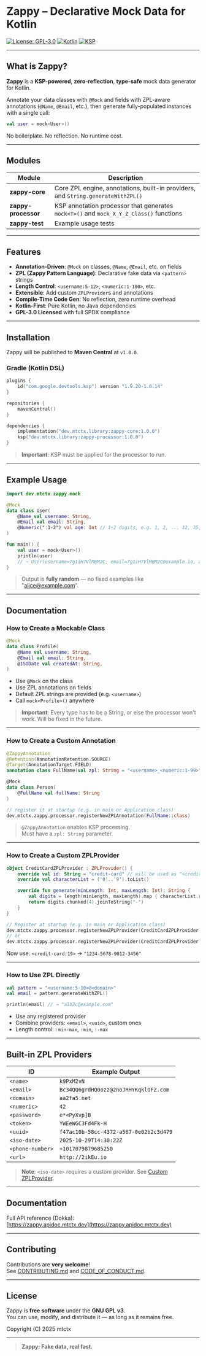 # Zappy – Declarative Mock Data for Kotlin

[![License: GPL-3.0](https://img.shields.io/badge/License-GPL%203.0-blue.svg)](https://www.gnu.org/licenses/gpl-3.0)
[![Kotlin](https://img.shields.io/badge/Kotlin-2.2.21-blue.svg)](https://kotlinlang.org)
[![KSP](https://img.shields.io/badge/KSP-2.3.0-orange.svg)](https://github.com/google/ksp)

---

## What is Zappy?

**Zappy** is a **KSP-powered**, **zero-reflection**, **type-safe** mock data generator for Kotlin.

Annotate your data classes with `@Mock` and fields with ZPL-aware annotations (`@Name`, `@Email`, etc.), then generate
fully-populated instances with a single call:

```kotlin
val user = mock<User>()
```

No boilerplate. No reflection. No runtime cost.

---

## Modules

| Module              | Description                                                                            |
|---------------------|----------------------------------------------------------------------------------------|
| **zappy-core**      | Core ZPL engine, annotations, built-in providers, and `String.generateWithZPL()`       |
| **zappy-processor** | KSP annotation processor that generates `mock<T>()` and `mock_X_Y_Z_Class()` functions |
| **zappy-test**      | Example usage tests                                                                    |

---

## Features

* **Annotation-Driven**: `@Mock` on classes, `@Name`, `@Email`, etc. on fields
* **ZPL (Zappy Pattern Language)**: Declarative fake data via `<pattern>` strings
* **Length Control**: `<username:5-12>`, `<numeric:1-100>`, etc.
* **Extensible**: Add custom `ZPLProvider`s and annotations
* **Compile-Time Code Gen**: No reflection, zero runtime overhead
* **Kotlin-First**: Pure Kotlin, no Java dependencies
* **GPL-3.0 Licensed** with full SPDX compliance

---

## Installation

Zappy will be published to **Maven Central** at `v1.0.0`.

### Gradle (Kotlin DSL)

```kotlin
plugins {
    id("com.google.devtools.ksp") version "1.9.20-1.0.14"
}

repositories {
    mavenCentral()
}

dependencies {
    implementation("dev.mtctx.library:zappy-core:1.0.0")
    ksp("dev.mtctx.library:zappy-processor:1.0.0")
}
```

> **Important**: KSP must be applied for the processor to run.

---

## Example Usage

```kotlin
import dev.mtctx.zappy.mock

@Mock
data class User(
    @Name val username: String,
    @Email val email: String,
    @Numeric(":1-2") val age: Int // 1-2 digits, e.g. 1, 2, ... 12, 35, ...
)

fun main() {
    val user = mock<User>()
    println(user)
    // → User(username=7g1iH7VlMBM2C, email=7g1iH7VlMBM2C@example.io, age=42)
}
```

> Output is **fully random** — no fixed examples like "alice@example.com".

---

## Documentation

### How to Create a Mockable Class

```kotlin
@Mock
data class Profile(
    @Name val username: String,
    @Email val email: String,
    @ISODate val createdAt: String,
)
```

* Use `@Mock` on the class
* Use ZPL annotations on fields
* Default ZPL strings are provided (e.g. `<username>`)
* Call `mock<Profile>()` anywhere

> **Important**: Every type has to be a String, or else the processor won't work. Will be fixed in the future.

---

### How to Create a Custom Annotation

```kotlin
@ZappyAnnotation
@Retention(AnnotationRetention.SOURCE)
@Target(AnnotationTarget.FIELD)
annotation class FullName(val zpl: String = "<username>_<numeric:1-99>")

@Mock
data class Person(
    @FullName val fullName: String
)

// register it at startup (e.g. in main or Application class)
dev.mtctx.zappy.processor.registerNewZPLAnnotation(FullName::class)
```

> `@ZappyAnnotation` enables KSP processing.  
> Must have a `zpl: String` parameter.

---

### How to Create a Custom ZPLProvider

```kotlin
object CreditCardZPLProvider : ZPLProvider() {
    override val id: String = "credit-card" // will be used as "<credit-card>"
    override val characterList = ('0'..'9').toList()

    override fun generate(minLength: Int, maxLength: Int): String {
        val digits = length(minLength, maxLength).map { characterList.random() }.joinToString("")
        return digits.chunked(4).joinToString("-")
    }
}

// Register at startup (e.g. in main or Application class)
dev.mtctx.zappy.processor.registerNewZPLProvider(CreditCardZPLProvider)
// or
dev.mtctx.zappy.processor.registerNewZPLProvider(CreditCardZPLProvider.mapEntry())
```

Now use: `<credit-card:19>` → `"1234-5678-9012-3456"`

---

### How to Use ZPL Directly

```kotlin
val pattern = "<username:5-10>@<domain>"
val email = pattern.generateWithZPL()

println(email) // → "a1b2c@example.com"
```

* Use any registered provider
* Combine providers: `<email>`, `<uuid>`, custom ones
* Length control: `:min-max`, `:min`, `:-max`

---

## Built-in ZPL Providers

| ID               | Example Output                         |
|------------------|----------------------------------------|
| `<name>`         | `k9PxM2vN`                             |
| `<email>`        | `Bc34QQ6grdHQ0ozz@2noJRHYKqklOFZ.com`  |
| `<domain>`       | `aa2fa5.net`                           |
| `<numeric>`      | `42`                                   |
| `<password>`     | `e*<PyXvp]B`                           |
| `<token>`        | `YWEeWGC3Fd4Fk-H`                      |
| `<uuid>`         | `f47ac10b-58cc-4372-a567-0e02b2c3d479` |
| `<iso-date>`     | `2025-10-29T14:30:22Z`                 |
| `<phone-number>` | `+1017079879685250`                    |
| `<url>`          | `http://2ikEu.io`                      |

> **Note**: `<iso-date>` requires a custom provider. See [Custom ZPLProvider](#how-to-create-a-custom-zplprovider).

---

## Documentation

Full API reference (Dokka):  
[https://zappy.apidoc.mtctx.dev](https://zappy.apidoc.mtctx.dev)

---

## Contributing

Contributions are **very welcome**!  
See [CONTRIBUTING.md](CONTRIBUTING.md) and [CODE_OF_CONDUCT.md](CODE_OF_CONDUCT.md).

---

## License

Zappy is **free software** under the **GNU GPL v3**.  
You can use, modify, and distribute it — as long as it remains free.

Copyright (C) 2025 mtctx

---

> **Zappy: Fake data, real fast.**